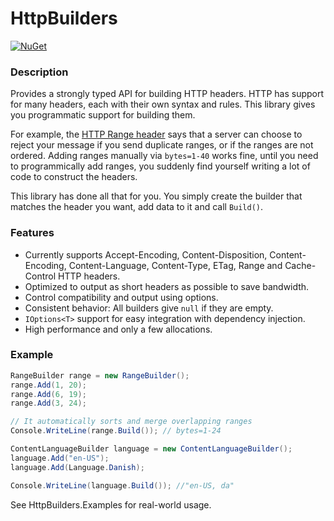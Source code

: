 # HttpBuilders

[![NuGet](https://img.shields.io/nuget/v/Genbox.HttpBuilders.svg?style=flat-square&label=nuget)](https://www.nuget.org/packages/Genbox.HttpBuilders/)

### Description
Provides a strongly typed API for building HTTP headers. HTTP has support for many headers, each with their own syntax and rules. This library gives you programmatic support for building them.

For example, the [HTTP Range header](https://tools.ietf.org/html/rfc7233#section-3.1) says that a server can choose to reject your message if you send duplicate ranges, or if the ranges are not ordered. Adding ranges manually via `bytes=1-40` works fine, until you need to programmically add ranges, you suddenly find yourself writing a lot of code to construct the headers.

This library has done all that for you. You simply create the builder that matches the header you want, add data to it and call `Build()`.

### Features
* Currently supports Accept-Encoding, Content-Disposition, Content-Encoding, Content-Language, Content-Type, ETag, Range and Cache-Control HTTP headers.
* Optimized to output as short headers as possible to save bandwidth.
* Control compatibility and output using options.
* Consistent behavior: All builders give `null` if they are empty.
* `IOptions<T>` support for easy integration with dependency injection.
* High performance and only a few allocations.

### Example
```csharp
RangeBuilder range = new RangeBuilder();
range.Add(1, 20);
range.Add(6, 19);
range.Add(3, 24);

// It automatically sorts and merge overlapping ranges
Console.WriteLine(range.Build()); // bytes=1-24

ContentLanguageBuilder language = new ContentLanguageBuilder();
language.Add("en-US");
language.Add(Language.Danish);

Console.WriteLine(language.Build()); //"en-US, da"
```

See HttpBuilders.Examples for real-world usage.
